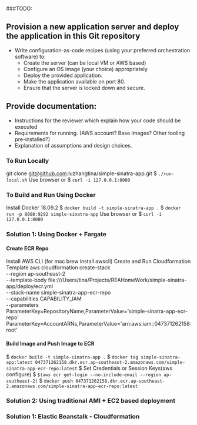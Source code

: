 ###TODO:

Provision a new application server and deploy the application in this Git repository
------------------------------------------------------------------------------------
- Write configuration-as-code recipes (using your preferred orchestration software) to:
  - Create the server (can be local VM or AWS based)
  - Configure an OS image (your choice) appropriately.
  - Deploy the provided application.
  - Make the application available on port 80.
  - Ensure that the server is locked down and secure.
  
Provide documentation:
----------------------
  - Instructions for the reviewer which explain how your code should be executed
  - Requirements for running. (AWS account? Base images? Other tooling pre-installed?)
  - Explanation of assumptions and design choices.


### To Run Locally
git clone git@github.com:luzhangtina/simple-sinatra-app.git
$ `./run-local.sh`
Use browser or $ `curl -i 127.0.0.1:8080`

### To Build and Run Using Docker
Install Docker 18.09.2
$ `docker build -t simple-sinatra-app .`
$ `docker run -p 8080:9292 simple-sinatra-app`
Use browser or $ `curl -i 127.0.0.1:8080`

### Solution 1: Using Docker + Fargate

#### Create ECR Repo
Install AWS CLI (for mac brew install awscli)
Create and Run Cloudformation Template
aws cloudformation create-stack \
    --region ap-southeast-2 \
    --template-body file:///Users/tina/Projects/REAHomeWork/simple-sinatra-app/deploy/ecr.yml \
    --stack-name simple-sinatra-app-ecr-repo \
    --capabilities CAPABILITY_IAM \
    --parameters \
        ParameterKey=RepositoryName,ParameterValue='simple-sinatra-app-ecr-repo' \
        ParameterKey=AccountARNs,ParameterValue='arn:aws:iam::047371262158:root'
        

#### Build Image and Push Image to ECR
$ `docker build -t simple-sinatra-app .`
$ `docker tag simple-sinatra-app:latest 047371262158.dkr.ecr.ap-southeast-2.amazonaws.com/simple-sinatra-app-ecr-repo:latest`
$ Set Credentials or Session Keys(aws configure)
$ `$(aws ecr get-login --no-include-email --region ap-southeast-2)`
$ `docker push 047371262158.dkr.ecr.ap-southeast-2.amazonaws.com/simple-sinatra-app-ecr-repo:latest`

### Solution 2: Using traditional AMI + EC2  based deployment


### Solution 1: Elastic Beanstalk - Cloudformation

